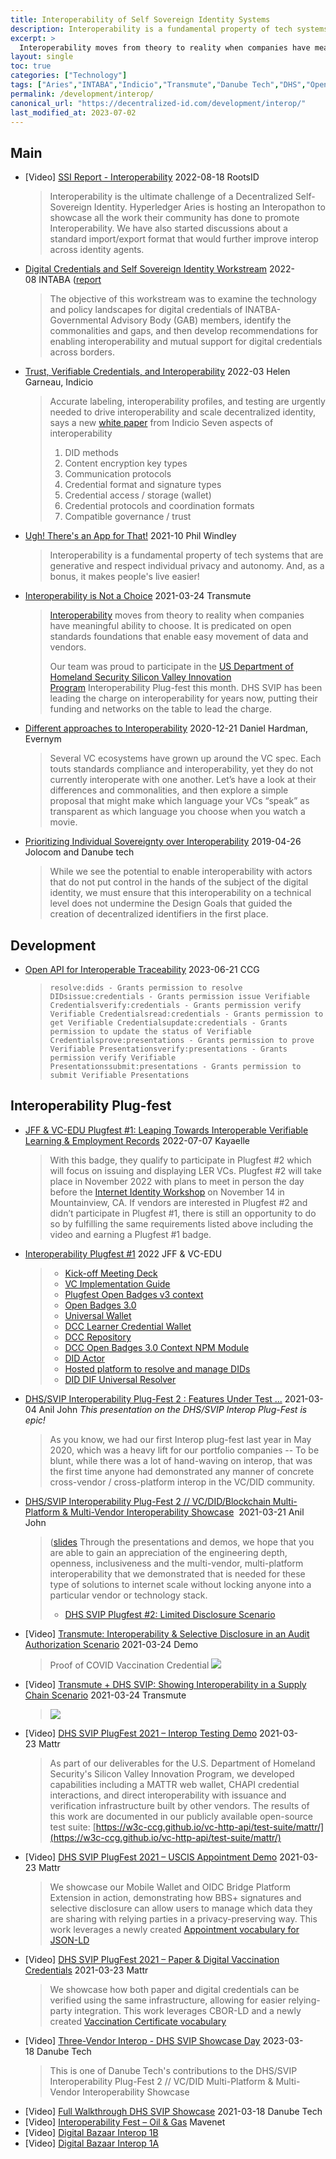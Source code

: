 ```yaml
---
title: Interoperability of Self Sovereign Identity Systems
description: Interoperability is a fundamental property of tech systems that are generative and respect individual privacy and autonomy.
excerpt: > 
  Interoperability moves from theory to reality when companies have meaningful ability to choose. It is predicated on open standards foundations that enable easy movement of data and vendors.
layout: single
toc: true
categories: ["Technology"]
tags: ["Aries","INTABA","Indicio","Transmute","Danube Tech","DHS","Open Badges","Interop"]
permalink: /development/interop/
canonical_url: "https://decentralized-id.com/development/interop/"
last_modified_at: 2023-07-02
---
```


## Main
* [Video] [SSI Report - Interoperability](https://www.youtube.com/watch?v=ezInITzb9p4)  2022-08-18 RootsID
  > Interoperability is the ultimate challenge of a Decentralized Self-Sovereign Identity. Hyperledger Aries is hosting an Interopathon to showcase all the work their community has done to promote Interoperability. We have also started discussions about a standard import/export format that would further improve interop across identity agents.
* [Digital Credentials and Self Sovereign Identity Workstream](https://inatba.org/reports/inatba-report-digital-credentials-and-self-sovereign-identity-workstream/) 2022-08 INTABA ([report](https://inatba.org/wp-content/uploads/2022/08/INATBA_Report_Digital_Credentials_and_Self-Sovereign_Identity_Workstream.pdf)
  > The objective of this workstream was to examine the technology and policy landscapes for digital credentials of INATBA-Governmental Advisory Body (GAB) members, identify the commonalities and gaps, and then develop recommendations for enabling interoperability and mutual support for digital credentials across borders.
* [Trust, Verifiable Credentials, and Interoperability](https://indicio.tech/trust-verifiable-credentials-and-interoperability/) 2022-03 Helen Garneau, Indicio
  > Accurate labeling, interoperability profiles, and testing are urgently needed to drive interoperability and scale decentralized identity, says a new [white paper](https://indicio.tech/wp-content/uploads/2022/03/Indicio_Report_TrustVerifiableCredentialsInteroperability_033022.pdf) from Indicio
  > Seven aspects of interoperability
  > 1. DID methods
  > 2. Content encryption key types
  > 3. Communication protocols
  > 4. Credential format and signature types
  > 5. Credential access / storage (wallet)
  > 6. Credential protocols and coordination formats
  > 7. Compatible governance / trust
* [Ugh! There's an App for That!](https://www.windley.com/archives/2021/10/ugh_theres_an_app_for_that.shtml) 2021-10 Phil Windley
  > Interoperability is a fundamental property of tech systems that are generative and respect individual privacy and autonomy. And, as a bonus, it makes people's live easier!
* [Interoperability is Not a Choice](https://medium.com/transmute-techtalk/interoperability-is-not-a-choice-387d57c6dc32) 2021-03-24 Transmute
  > [Interoperability](https://medium.com/transmute-techtalk/the-business-case-for-interoperability-a1a2b884297d) moves from theory to reality when companies have meaningful ability to choose. It is predicated on open standards foundations that enable easy movement of data and vendors.
  > 
  > Our team was proud to participate in the [US Department of Homeland Security Silicon Valley Innovation Program](https://www.dhs.gov/science-and-technology/svip) Interoperability Plug-fest this month. DHS SVIP has been leading the charge on interoperability for years now, putting their funding and networks on the table to lead the charge.
* [Different approaches to Interoperability](https://www.evernym.com/blog/getting-to-practical-interop-with-verifiable-credentials/) 2020-12-21 Daniel Hardman, Evernym
  > Several VC ecosystems have grown up around the VC spec. Each touts standards compliance and interoperability, yet they do not currently interoperate with one another. Let’s have a look at their differences and commonalities, and then explore a simple proposal that might make which language your VCs “speak” as transparent as which language you choose when you watch a movie.
* [Prioritizing Individual Sovereignty over Interoperability](http://web.archive.org/web/20230616014429/https://jolocom.io/blog/decentralized-identifiers-design-challenges/) 2019-04-26 Jolocom and Danube tech 
  > While we see the potential to enable interoperability with actors that do not put control in the hands of the subject of the digital identity, we must ensure that this interoperability on a technical level does not undermine the Design Goals that guided the creation of decentralized identifiers in the first place.

## Development
* [Open API for Interoperable Traceability](https://w3c-ccg.github.io/traceability-interop/openapi/#overview) 2023-06-21 CCG
  > `resolve:dids - Grants permission to resolve DIDsissue:credentials - Grants permission issue Verifiable Credentialsverify:credentials - Grants permission verify Verifiable Credentialsread:credentials - Grants permission to get Verifiable Credentialsupdate:credentials - Grants permission to update the status of Verifiable Credentialsprove:presentations - Grants permission to prove Verifiable Presentationsverify:presentations - Grants permission verify Verifiable Presentationssubmit:presentations - Grants permission to submit Verifiable Presentations`

## Interoperability Plug-fest
* [JFF & VC-EDU Plugfest #1: Leaping Towards Interoperable Verifiable Learning & Employment Records](https://kayaelle.medium.com/jff-vc-edu-plugfest-1-892b6f2c9dfb) 2022-07-07 Kayaelle
  > With this badge, they qualify to participate in Plugfest #2 which will focus on issuing and displaying LER VCs. Plugfest #2 will take place in November 2022 with plans to meet in person the day before the [Internet Identity Workshop](https://internetidentityworkshop.com/) on November 14 in Mountainview, CA. If vendors are interested in Plugfest #2 and didn’t participate in Plugfest #1, there is still an opportunity to do so by fulfilling the same requirements listed above including the video and earning a Plugfest #1 badge.
* [Interoperability Plugfest #1](https://w3c-ccg.github.io/vc-ed/plugfest-1-2022/) 2022 JFF & VC-EDU
  > - [Kick-off Meeting Deck](https://docs.google.com/presentation/d/1YoS3est-YnWO1tI7JjJDjSPSnIXJNon_TFosKyneaJg/edit?usp=sharing)
  > - [VC Implementation Guide](https://www.w3.org/TR/vc-imp-guide/)
  > - [Plugfest Open Badges v3 context](https://w3c-ccg.github.io/vc-ed/plugfest-1-2022/jff-vc-edu-plugfest-1-context.json)
  > - [Open Badges 3.0](https://imsglobal.github.io/openbadges-specification/ob_v3p0.html)
  > - [Universal Wallet](https://w3c-ccg.github.io/universal-wallet-interop-spec/)
  > - [DCC Learner Credential Wallet](https://github.com/digitalcredentials/learner-credential-wallet)
  > - [DCC Repository](https://github.com/digitalcredentials)
  > - [DCC Open Badges 3.0 Context NPM Module](https://github.com/digitalcredentials/open-badges-context)
  > - [DID Actor](https://api.did.actor/)
  > - [Hosted platform to resolve and manage DIDs](https://godiddy.com/)
  > - [DID DIF Universal Resolver](https://dev.uniresolver.io/)
* [DHS/SVIP Interoperability Plug-Fest 2 : Features Under Test ...](https://lists.w3.org/Archives/Public/public-credentials/2021Mar/0022.html) 2021-03-04 Anil John
*This presentation on the DHS/SVIP Interop Plug-Fest is epic!*
  > As you know, we had our first Interop plug-fest last year in May 2020, which was a heavy lift for our portfolio companies -- To be blunt, while there was a lot of hand-waving on interop, that was the first time anyone had demonstrated any manner of concrete cross-vendor / cross-platform interop in the VC/DID community.
* [DHS/SVIP Interoperability Plug-Fest 2 // VC/DID/Blockchain Multi-Platform & Multi-Vendor Interoperability Showcase](https://lists.w3.org/Archives/Public/public-credentials/2021Mar/0101.html)  2021-03-21 Anil John
  > ([slides](https://docs.google.com/presentation/d/1MeeP7vDXb9CpSBfjTybYbo8qJfrrbrXCSJa0DklNe2k/edit#slide=id.p1) Through the presentations and demos, we hope that you are able to gain an appreciation of the engineering depth, openness, inclusiveness and the multi-vendor, multi-platform interoperability that we demonstrated that is needed for these type of solutions to internet scale without locking anyone into a particular vendor or technology stack.
  > - [DHS SVIP Plugfest #2: Limited Disclosure Scenario](https://www.youtube.com/watch?v=BBSX0ljiCPU)
* [Video] [Transmute: Interoperability & Selective Disclosure in an Audit Authorization Scenario](https://www.youtube.com/watch?v=PodtjhO3vJo) 2021-03-24 Demo
  > Proof of COVID Vaccination Credential
  > ![](https://i.imgur.com/HldCXiQ.png)
* [Video] [Transmute + DHS SVIP: Showing Interoperability in a Supply Chain Scenario](https://www.youtube.com/watch?v=fngwogLRUGk) 2021-03-24 Transmute
  > ![](https://i.imgur.com/hfvvA0b.png)
* [Video] [DHS SVIP PlugFest 2021 – Interop Testing Demo](https://www.youtube.com/watch?v=mXLy2Rof_iA) 2021-03-23 Mattr
  > As part of our deliverables for the U.S. Department of Homeland Security's Silicon Valley Innovation Program, we developed capabilities including a MATTR web wallet, CHAPI credential interactions, and direct interoperability with issuance and verification infrastructure built by other vendors. The results of this work are documented in our publicly available open-source test suite: [https://w3c-ccg.github.io/vc-http-api/test-suite/mattr/](https://w3c-ccg.github.io/vc-http-api/test-suite/mattr/)​
* [Video] [DHS SVIP PlugFest 2021 – USCIS Appointment Demo](https://www.youtube.com/watch?v=dgcKYam4MiQ) 2021-03-23 Mattr
  > We showcase our Mobile Wallet and OIDC Bridge Platform Extension in action, demonstrating how BBS+ signatures and selective disclosure can allow users to manage which data they are sharing with relying parties in a privacy-preserving way. This work leverages a newly created [Appointment vocabulary for JSON-LD](https://mattrglobal.github.io/appointment-vocab/)
* [Video] [DHS SVIP PlugFest 2021 – Paper & Digital Vaccination Credentials](https://www.youtube.com/watch?v=fEBNGj377Vc) 2021-03-23 Mattr
  > We showcase how both paper and digital credentials can be verified using the same infrastructure, allowing for easier relying-party integration. This work leverages CBOR-LD and a newly created [Vaccination Certificate vocabulary](https://w3c-ccg.github.io/vaccination-vocab/)
* [Video] [Three-Vendor Interop - DHS SVIP Showcase Day](https://www.youtube.com/watch?v=dreJIx0_esE) 2023-03-18 Danube Tech
  > This is one of Danube Tech's contributions to the DHS/SVIP Interoperability Plug-Fest 2 // VC/DID Multi-Platform & Multi-Vendor Interoperability Showcase
* [Video] [Full Walkthrough DHS SVIP Showcase](https://www.youtube.com/watch?v=87B_OyqWzVE) 2021-03-18 Danube Tech
* [Video] [Interoperability Fest – Oil & Gas](https://www.youtube.com/watch?v=Kx49PklrHIY) Mavenet
* [Video] [Digital Bazaar Interop 1B](https://www.youtube.com/watch?v=-sr-7E7q79E)
* [Video] [Digital Bazaar Interop 1A](https://www.youtube.com/watch?v=emu301gvMJE)
